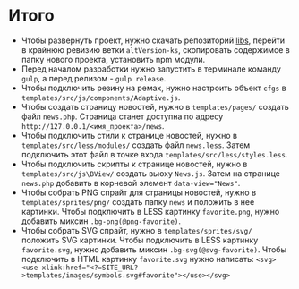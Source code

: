 # Итого

- Чтобы развернуть проект, нужно скачать репозиторий [libs](http://hg.turbodevelopers.com/turbo/libs), перейти в крайнюю ревизию ветки `altVersion-ks`, скопировать содержимое в папку нового проекта, установить npm модули.
- Перед началом разработки нужно запустить в терминале команду `gulp`, а перед релизом - `gulp release`.
- Чтобы подключить резину на ремах, нужно настроить объект `cfgs` в `templates/src/js/components/Adaptive.js`.
- Чтобы создать страницу новостей, нужно в `templates/pages/` создать файл `news.php`. Страница станет доступна по адресу `http://127.0.0.1/<имя_проекта>/news`.
- Чтобы подключить стили к странице новостей, нужно в `templates/src/less/modules/` создать файл `news.less`. Затем подключить этот файл в точке входа `templates/src/less/styles.less`.
- Чтобы подключить скрипты к странице новостей, нужно в `templates/src/js\BView/` создать вьюху `News.js`. Затем на странице `news.php` добавить в корневой элемент `data-view="News"`.
- Чтобы собрать PNG спрайт для страницы новостей, нужно в `templates/sprites/png/` создать папку `news` и положить в нее картинки. Чтобы подключить в LESS картинку `favorite.png`, нужно добавить миксин `.bg-png(@png-favorite)`.
- Чтобы собрать SVG спрайт, нужно в `templates/sprites/svg/` положить SVG картинки. Чтобы подключить в LESS картинку `favorite.svg`, нужно добавить миксин `.bg-svg(@svg-favorite)`. Чтобы подключить в HTML картинку `favorite.svg` нужно написать: `<svg><use xlink:href="<?=SITE_URL?>templates/images/symbols.svg#favorite"></use></svg>`
